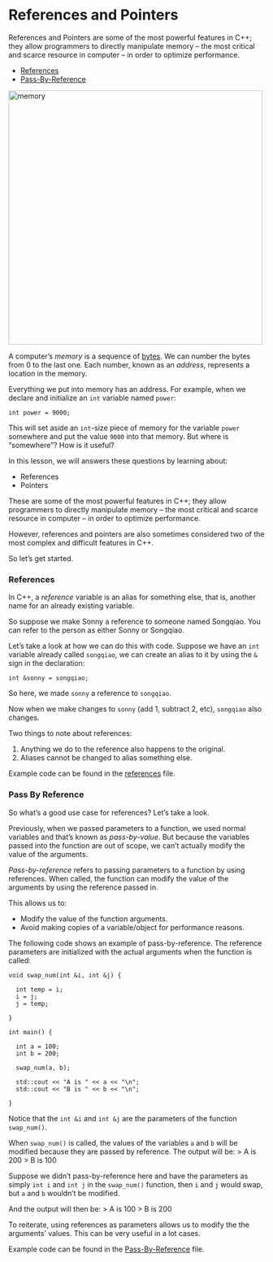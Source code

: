 # References and Pointers

References and Pointers are some of the most powerful features in C++; they allow programmers to directly manipulate memory – the most critical and scarce resource in computer – in order to optimize performance.

- [References](#References)
- [Pass-By-Reference](#Pass-By-Reference)

<img src="https://github.com/keldavis/c-plus-plus-practice/blob/master/foundations/6.%20References%20and%20Pointers/memory.gif" alt="memory" width="500"/>

A computer’s *memory* is a sequence of [bytes](https://en.wikipedia.org/wiki/Byte). We can number the bytes from 0 to the last one. Each number, known as an *address*, represents a location in the memory.

Everything we put into memory has an address. For example, when we declare and initialize an ```int``` variable named ```power```:

```
int power = 9000;
```

This will set aside an ```int```-size piece of memory for the variable ```power``` somewhere and put the value ```9000``` into that memory. But where is “somewhere”? How is it useful?

In this lesson, we will answers these questions by learning about:

- References
- Pointers

These are some of the most powerful features in C++; they allow programmers to directly manipulate memory – the most critical and scarce resource in computer – in order to optimize performance.

However, references and pointers are also sometimes considered two of the most complex and difficult features in C++.

So let’s get started.

### References

In C++, a *reference* variable is an alias for something else, that is, another name for an already existing variable.

So suppose we make Sonny a reference to someone named Songqiao. You can refer to the person as either Sonny or Songqiao.

Let’s take a look at how we can do this with code. Suppose we have an ```int``` variable already called ```songqiao```, we can create an alias to it by using the ```&``` sign in the declaration:

```
int &sonny = songqiao;
```

So here, we made ```sonny``` a reference to ```songqiao```.

Now when we make changes to ```sonny``` (add 1, subtract 2, etc), ```songqiao``` also changes.

Two things to note about references:

1. Anything we do to the reference also happens to the original.
2. Aliases cannot be changed to alias something else.

Example code can be found in the [references](https://github.com/keldavis/c-plus-plus-practice/tree/master/foundations/6.%20References%20and%20Pointers/references) file.

### Pass By Reference

So what’s a good use case for references? Let’s take a look.

Previously, when we passed parameters to a function, we used normal variables and that’s known as *pass-by-value*. But because the variables passed into the function are out of scope, we can’t actually modify the value of the arguments.

*Pass-by-reference* refers to passing parameters to a function by using references. When called, the function can modify the value of the arguments by using the reference passed in.

This allows us to:

- Modify the value of the function arguments.
- Avoid making copies of a variable/object for performance reasons.

The following code shows an example of pass-by-reference. The reference parameters are initialized with the actual arguments when the function is called:

```
void swap_num(int &i, int &j) {

  int temp = i;
  i = j;
  j = temp;

}

int main() {

  int a = 100;
  int b = 200;

  swap_num(a, b);

  std::cout << "A is " << a << "\n";
  std::cout << "B is " << b << "\n";

}
```

Notice that the ```int &i``` and ```int &j``` are the parameters of the function ```swap_num()```.

When ```swap_num()``` is called, the values of the variables ```a``` and ```b``` will be modified because they are passed by reference. The output will be:
	> A is 200
	> B is 100

Suppose we didn’t pass-by-reference here and have the parameters as simply ```int i``` and ```int j``` in the ```swap_num()``` function, then ```i``` and ```j``` would swap, but ```a``` and ```b``` wouldn’t be modified.

And the output will then be:
	> A is 100
	> B is 200

To reiterate, using references as parameters allows us to modify the the arguments’ values. This can be very useful in a lot cases.

Example code can be found in the [Pass-By-Reference](https://github.com/keldavis/c-plus-plus-practice/tree/master/foundations/6.%20References%20and%20Pointers/Pass-By-Reference) file.